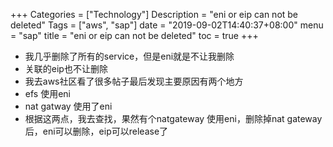 +++
Categories = ["Technology"]
Description = "eni or eip can not be deleted"
Tags = ["aws", "sap"]
date = "2019-09-02T14:40:37+08:00"
menu = "sap"
title = "eni or eip can not be deleted"
toc = true
+++

- 我几乎删除了所有的service，但是eni就是不让我删除
- 关联的eip也不让删除
- 我去aws社区看了很多帖子最后发现主要原因有两个地方
- efs 使用eni
- nat gatway 使用了eni
- 根据这两点，我去查找，果然有个natgateway 使用eni，删除掉nat gateway后，eni可以删除，eip可以release了

